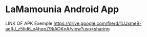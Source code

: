 # LaMamounia Android App
LINK OF APK Exemple
https://drive.google.com/file/d/1UJxmeB-aeRJ_z5Iid6_e4hqpZ9kAOKnA/view?usp=sharing

